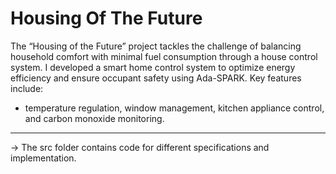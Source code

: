 # Housing Of The Future
The “Housing of the Future” project tackles the challenge of balancing household comfort with minimal fuel consumption through a house control system. 
I developed a smart home control system to optimize energy efficiency and ensure occupant safety using Ada-SPARK. 
Key features include:
  - temperature regulation, window management, kitchen appliance control, and carbon monoxide monitoring.

---
-> The src folder contains code for different specifications and implementation. 
